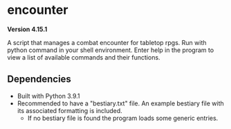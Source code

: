 # encounter

**Version 4.15.1**

A script that manages a combat encounter for tabletop rpgs.
Run with python command in your shell environment.
Enter help in the program to view a list of available commands and their functions.

## Dependencies
* Built with Python 3.9.1
* Recommended to have a "bestiary.txt" file. An example bestiary file with its associated formatting is included.
  * If no bestiary file is found the program loads some generic entries.